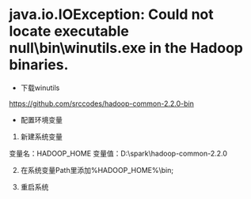 #  java.io.IOException: Could not locate executable null\bin\winutils.exe in the Hadoop binaries.
- 下载winutils

https://github.com/srccodes/hadoop-common-2.2.0-bin

- 配置环境变量
1. 新建系统变量

变量名：HADOOP_HOME
变量值：D:\spark\hadoop-common-2.2.0

2. 在系统变量Path里添加%HADOOP_HOME%\bin;

3. 重启系统
